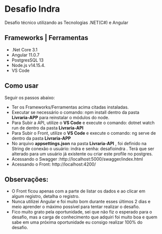 Desafio Indra
=====================

Desafio técnico utilizando as Tecnologias .NET(C#) e Angular


Frameworks | Ferramentas 
------------

- .Net Core 3.1
- Angular 11.0.7
- PostgresSQL 13
- Node.js v14.15.4.
- VS Code

Como usar
---------

Seguir os passos abaixo:
- Ter os Frameworks/Ferramentas acima citadas instaladas.
- Executar se necessário o comando: npm install dentro da pasta **Livraria-APP** para reinstalar o módulos do node.
- Para Subir a API, utilize o **VS Code** e execute o comando: dotnet watch run de dentro da pasta **Livraria-API**
- Para Subir o Front, utilize o **VS Code** e execute o comando: ng serve de dentro da pasta **Livraria-APP**
- No arquivo **appsettings.json** na pasta **Livraria-API** , foi definido na String de conexão o usuário: indra e senha: desafioindra . Terá que ser alterado para um usuário já existente ou criar este profile no postgres.
- Acessando o Swagger :http://localhost:5000/swagger/index.html
- Acessando o Front: http://localhost:4200/


Observações:
---------
- O Front ficou apenas com a parte de listar os dados e ao clicar em algum registro, detalha o registro.
- Nunca utilizei Angular e foi muito bom durante esses últimos 2 dias e meio aprender o máximo possível para tentar realizar o desafio.
- Fico muito grato pela oportunidade, sei que não fiz o esperado para o desafio, mas a carga de conhecimento que adquiri foi muito boa e quem sabe em uma próxima oportunidade eu consigo realizar 100% do desafio.
